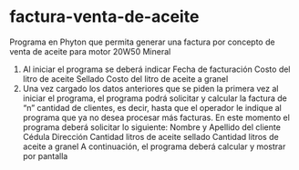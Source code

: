 # factura-venta-de-aceite
Programa en Phyton que permita generar una factura por concepto de venta de aceite para motor 20W50 Mineral

1. Al iniciar el programa se deberá indicar
 Fecha de facturación
 Costo del litro de aceite Sellado
Costo del litro de aceite a granel
2. Una vez cargado los datos anteriores que se piden la primera vez al iniciar el programa, el programa
podrá solicitar y calcular la factura de “n” cantidad de clientes, es decir, hasta que el operador le
indique al programa que ya no desea procesar más facturas.
En este momento el programa deberá solicitar lo siguiente:
 Nombre y Apellido del cliente
 Cédula
 Dirección
 Cantidad litros de aceite sellado
Cantidad litros de aceite a granel
A continuación, el programa deberá calcular y mostrar por pantalla

